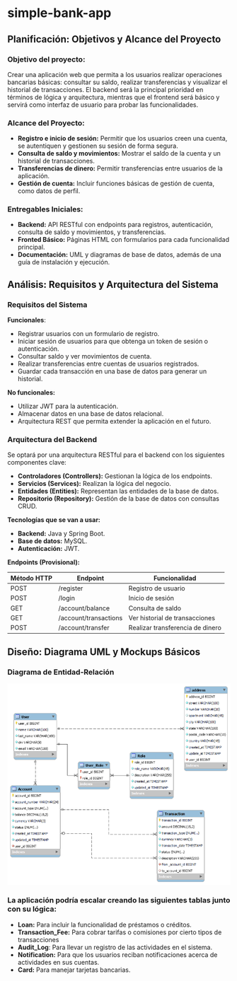 # simple-bank-app
## Planificación: Objetivos y Alcance del Proyecto
### **Objetivo del proyecto:** 
Crear una aplicación web que permita a los 
usuarios realizar operaciones bancarias básicas: consultar su saldo, 
realizar transferencias y visualizar el historial de transacciones. 
El backend será la principal prioridad en términos de lógica y arquitectura, 
mientras que el frontend será básico y servirá como interfaz de 
usuario para probar las funcionalidades.

### **Alcance del Proyecto:**
* **Registro e inicio de sesión:** Permitir que los usuarios creen una cuenta, se 
autentiquen y gestionen su sesión de forma segura.
* **Consulta de saldo y movimientos:** Mostrar el saldo de la cuenta y un historial 
de transacciones.
* **Transferencias de dinero:** Permitir transferencias entre usuarios de la aplicación.
* **Gestión de cuenta:** Incluir funciones básicas de gestión de cuenta, 
como datos de perfil.

### Entregables Iniciales:
* **Backend:** API RESTful con endpoints para registros, autenticación, consulta de 
saldo y movimientos, y transferencias.
* **Fronted Básico:** Páginas HTML con formularios para cada funcionalidad principal.
* **Documentación:** UML y diagramas de base de datos, además de una guía de instalación y ejecución.
## Análisis: Requisitos y Arquitectura del Sistema
### Requisitos del Sistema
**Funcionales**:
* Registrar usuarios con un formulario de registro.
* Iniciar sesión de usuarios para que obtenga un token de sesión o autenticación.
* Consultar saldo y ver movimientos de cuenta.
* Realizar transferencias entre cuentas de usuarios registrados.
* Guardar cada transacción en una base de datos para generar un historial.

**No funcionales:**
* Utilizar JWT para la autenticación.
* Almacenar datos en una base de datos relacional.
* Arquitectura REST que permita extender la aplicación en el futuro.
### Arquitectura del Backend
Se optará por una arquitectura RESTful para el backend con los siguientes componentes clave:
* **Controladores (Controllers):** Gestionan la lógica de los endpoints.
* **Servicios (Services):** Realizan la lógica del negocio.
* **Entidades (Entities):** Representan las entidades de la base de datos.
* **Repositorio (Repository):** Gestión de la base de datos con consultas CRUD.

**Tecnologías que se van a usar:**
* **Backend:** Java y Spring Boot.
* **Base de datos:** MySQL.
* **Autenticación:** JWT.

**Endpoints (Provisional):**

| Método HTTP | Endpoint              | Funcionalidad                    |
|-------------|-----------------------|----------------------------------|
| POST        | /register             | Registro de usuario              |
| POST        | /login                | Inicio de sesión                 |
| GET         | /account/balance      | Consulta de saldo                |
| GET         | /account/transactions | Ver historial de transacciones   |
| POST        | /account/transfer     | Realizar transferencia de dinero |

## Diseño: Diagrama UML y Mockups Básicos
### Diagrama de Entidad-Relación
<img src="SQL_Diagram.png" alt="SQL_Diagram">

### **La aplicación podría escalar creando las siguientes tablas junto con su lógica:**
* **Loan:** Para incluir la funcionalidad de préstamos o créditos.
* **Transaction_Fee:** Para cobrar tarifas o comisiones por cierto tipos de transacciones
* **Audit_Log**: Para llevar un registro de las actividades en el sistema.
* **Notification:** Para que los usuarios reciban notificaciones acerca de actividades en sus cuentas.
* **Card:** Para manejar tarjetas bancarias.

